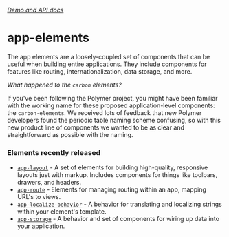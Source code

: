 _[Demo and API docs](https://elements.polymer-project.org/browse?package=app-elements)_

# app-elements

The app elements are a loosely-coupled set of components that can be useful when building entire applications. They include components for features like routing, internationalization, data storage, and more.

*What happened to the `carbon` elements?*

If you've been following the Polymer project, you might have been familiar with the working name for these proposed application-level components: the `carbon-elements`.  We received lots of feedback that new Polymer developers found the periodic table naming scheme confusing, so with this new product line of components we wanted to be as clear and straightforward as possible with the naming.

### Elements recently released

* [`app-layout`](https://github.com/polymerelements/app-layout) - A set of elements for building high-quality, responsive layouts just with markup. Includes components for things like toolbars, drawers, and headers.
* [`app-route`](https://github.com/polymerelements/app-route) - Elements for managing routing within an app, mapping URL's to views.
* [`app-localize-behavior`](https://github.com/polymerelements/app-localize-behavior) - A behavior for translating and localizing strings within your element's template.
* [`app-storage`](https://github.com/polymerelements/app-storage) - A behavior and set of components for wiring up data into your application.



